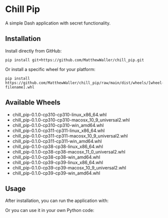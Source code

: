 # Chill Pip

A simple Dash application with secret functionality.

## Installation

Install directly from GitHub:

```
pip install git+https://github.com/MatthewWaller/chill_pip.git
```

Or install a specific wheel for your platform:

```
pip install https://github.com/MatthewWaller/chill_pip/raw/main/dist/wheels/[wheel-filename].whl
```

## Available Wheels

- chill_pip-0.1.0-cp310-cp310-linux_x86_64.whl
- chill_pip-0.1.0-cp310-cp310-macosx_10_9_universal2.whl
- chill_pip-0.1.0-cp310-cp310-win_amd64.whl
- chill_pip-0.1.0-cp311-cp311-linux_x86_64.whl
- chill_pip-0.1.0-cp311-cp311-macosx_10_9_universal2.whl
- chill_pip-0.1.0-cp311-cp311-win_amd64.whl
- chill_pip-0.1.0-cp38-cp38-linux_x86_64.whl
- chill_pip-0.1.0-cp38-cp38-macosx_11_0_universal2.whl
- chill_pip-0.1.0-cp38-cp38-win_amd64.whl
- chill_pip-0.1.0-cp39-cp39-linux_x86_64.whl
- chill_pip-0.1.0-cp39-cp39-macosx_10_9_universal2.whl
- chill_pip-0.1.0-cp39-cp39-win_amd64.whl

## Usage

After installation, you can run the application with:



Or you can use it in your own Python code:


